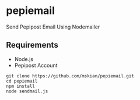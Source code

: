 # pepiemail

Send Pepipost Email Using Nodemailer


## Requirements

- Node.js
- Pepipost Account

```
git clone https://github.com/mskian/pepiemail.git
cd pepiemail
npm install
node sendmail.js
```


